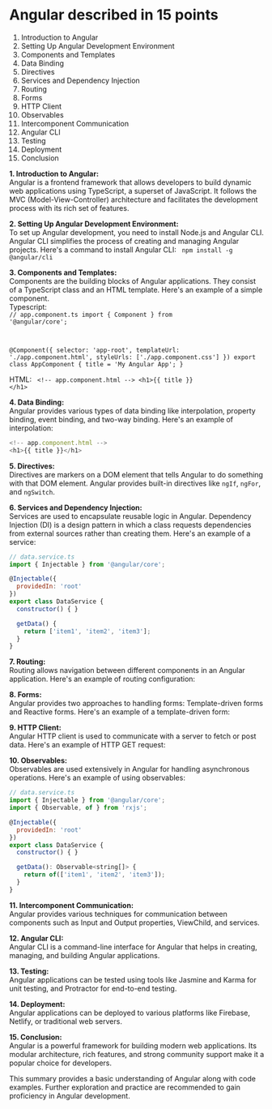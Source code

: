 # Angular described in 15 points


1. Introduction to Angular
2. Setting Up Angular Development Environment
3. Components and Templates
4. Data Binding
5. Directives
6. Services and Dependency Injection
7. Routing
8. Forms
9. HTTP Client
10. Observables
11. Intercomponent Communication
12. Angular CLI
13. Testing
14. Deployment
15. Conclusion



<b>1. Introduction to Angular:</b></br>
Angular is a frontend framework that allows developers to build dynamic web applications using TypeScript, a superset of JavaScript. It follows the MVC (Model-View-Controller) architecture and facilitates the development process with its rich set of features.


<b>2. Setting Up Angular Development Environment:</b></br>
To set up Angular development, you need to install Node.js and Angular CLI. Angular CLI simplifies the process of creating and managing Angular projects. Here's a command to install Angular CLI:
<code>
  npm install -g @angular/cli
</code>


<b>3. Components and Templates:</b></br>
Components are the building blocks of Angular applications. They consist of a TypeScript class and an HTML template. Here's an example of a simple component.</br>
Typescript:</br>
<code>// app.component.ts
import { Component } from '@angular/core';

@Component({
  selector: 'app-root',
  templateUrl: './app.component.html',
  styleUrls: ['./app.component.css']
})
export class AppComponent {
  title = 'My Angular App';
}
</code>

HTML:
<code>
&lt;!-- app.component.html --&gt;
&lt;h1>{{ title }} &lt;/h1>
</code>

<b>4. Data Binding:</b></br>
Angular provides various types of data binding like interpolation, property binding, event binding, and two-way binding. Here's an example of interpolation:

``` Javascript
<!-- app.component.html -->
<h1>{{ title }}</h1>
```


<b>5. Directives:</b></br>
Directives are markers on a DOM element that tells Angular to do something with that DOM element. Angular provides built-in directives like `ngIf`, `ngFor`, and `ngSwitch`. 


<b>6. Services and Dependency Injection:</b></br>
Services are used to encapsulate reusable logic in Angular. Dependency Injection (DI) is a design pattern in which a class requests dependencies from external sources rather than creating them. Here's an example of a service:

``` Javascript
// data.service.ts
import { Injectable } from '@angular/core';

@Injectable({
  providedIn: 'root'
})
export class DataService {
  constructor() { }

  getData() {
    return ['item1', 'item2', 'item3'];
  }
}
```

<b>7. Routing:</b></br>
Routing allows navigation between different components in an Angular application. Here's an example of routing configuration:


<b>8. Forms:</b></br>
Angular provides two approaches to handling forms: Template-driven forms and Reactive forms. Here's an example of a template-driven form:


<b>9. HTTP Client:</b></br>
Angular HTTP client is used to communicate with a server to fetch or post data. Here's an example of HTTP GET request:


<b>10. Observables:</b></br>
Observables are used extensively in Angular for handling asynchronous operations. Here's an example of using observables:

``` Javascript
// data.service.ts
import { Injectable } from '@angular/core';
import { Observable, of } from 'rxjs';

@Injectable({
  providedIn: 'root'
})
export class DataService {
  constructor() { }

  getData(): Observable<string[]> {
    return of(['item1', 'item2', 'item3']);
  }
}
```


<b>11. Intercomponent Communication:</b></br>
Angular provides various techniques for communication between components such as Input and Output properties, ViewChild, and services.

<b>12. Angular CLI:</b></br>
Angular CLI is a command-line interface for Angular that helps in creating, managing, and building Angular applications.

<b>13. Testing:</b></br>
Angular applications can be tested using tools like Jasmine and Karma for unit testing, and Protractor for end-to-end testing.

<b>14. Deployment:</b></br>
Angular applications can be deployed to various platforms like Firebase, Netlify, or traditional web servers.

<b>15. Conclusion:</b></br>
Angular is a powerful framework for building modern web applications. Its modular architecture, rich features, and strong community support make it a popular choice for developers.

This summary provides a basic understanding of Angular along with code examples. Further exploration and practice are recommended to gain proficiency in Angular development.
